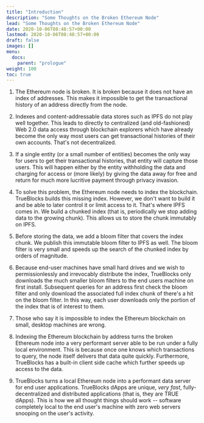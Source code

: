 ```yaml
---
title: "Introduction"
description: "Some Thoughts on the Broken Ethereum Node"
lead: "Some Thoughts on the Broken Ethereum Node"
date: 2020-10-06T08:48:57+00:00
lastmod: 2020-10-06T08:48:57+00:00
draft: false
images: []
menu:
  docs:
    parent: "prologue"
weight: 100
toc: true
---
```


1. The Ethereum node is broken. It is broken because it does not have an index of addresses. This makes it impossible to get the transactional history of an address directly from the node.

2. Indexes and content-addressable data stores such as IPFS do not play well together. This leads to directly to centralized (and old-fashioned) Web 2.0 data access through blockchain explorers which have already become the only way most users can get transactional histories of their own accounts. That's not decentralized.

3. If a single entity (or a small number of entities) becomes the only way for users to get their transactional histories, that entity will capture those users. This will happen either by the entity withholding the data and charging for access or (more likely) by giving the data away for free and return for much more lucritive payment through privacy invasion.

4. To solve this problem, the Ethereum node needs to index the blockchain. TrueBlocks builds this missing index. However, we don't want to build it and be able to later control it or limit access to it. That's where IPFS comes in. We build a chunked index (that is, periodically we stop adding data to the growing chunk). This allows us to store the chunk immutably on IPFS.

5. Before storing the data, we add a bloom filter that covers the index chunk. We publish this immutable bloom filter to IPFS as well. The bloom filter is very small and speeds up the search of the chunked index by orders of magnitude.

6. Because end-user machines have small hard drives and we wish to permissionlessly and irrevocably distribute the index, TrueBlocks only downloads the much smaller bloom filters to the end users machine on first install. Subsequent queries for an address first check the bloom filter and only download the associated full index chunk of there's a hit on the bloom filter. In this way, each user downloads only the portion of the index that is of interest to them.

7. Those who say it is impossible to index the Ethereum blockchain on small, desktop machines are wrong.

8. Indexing the Ethereum blockchain by address turns the broken Ethereum node into a very performant server able to be run under a fully local environment. This is because once one knows which transactions to query, the node itself delivers that data quite quickly. Furthermore, TrueBlocks has a built-in client side cache which further speeds up access to the data.

9. TrueBlocks turns a local Ethereum node into a performant data server for end user applications. TrueBlocks dApps are unique, *very fast*, fully-decentralized and distributed applications (that is, they are TRUE dApps). This is how we all thought things should work -- software completely local to the end user's machine with zero web servers snooping on the user's activity.

